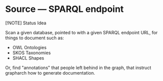 # Source &mdash; SPARQL endpoint

[!NOTE] Status
Idea

Scan a given database, pointed to with a given SPARQL endpoint URL,
for things to document such as:

- OWL Ontologies
- SKOS Taxonomies
- SHACL Shapes

Or, find "annotations" that people left behind in the graph,
that instruct grapharch how to generate documentation.
